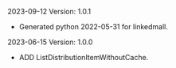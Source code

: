 2023-09-12 Version: 1.0.1
- Generated python 2022-05-31 for linkedmall.

2023-06-15 Version: 1.0.0
- ADD ListDistributionItemWithoutCache.

